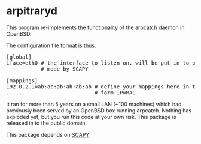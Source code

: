 # arpitraryd

This program re-implements the functionality of the  [arpcatch](http://www.openbsd.org/4.3_packages/sh/arpcatch-19970824.tgz-long.html) daemon in OpenBSD.

The configuration file format is thus:

<pre>
[global]
iface=eth0 # the interface to listen on. will be put in to promiscuous 
           # mode by SCAPY

[mappings]
192.0.2.1=ab:ab:ab:ab:ab:ab # define your mappings here in the 
.....                       # form IP=MAC 
</pre>

It ran for more than 5 years on a small LAN (~100 machines) which had 
previously been served by an OpenBSD box running arpcatch.  Nothing has exploded 
yet, but you run this code at your own risk. This package is released in to 
the public domain.

This package depends on [SCAPY](http://www.secdev.org/projects/scapy/).
